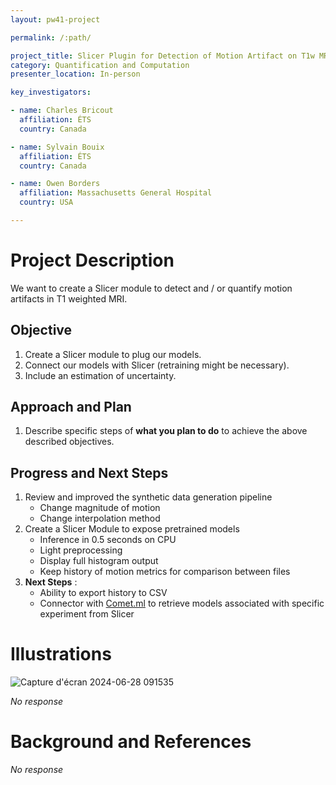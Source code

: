 ```yaml
---
layout: pw41-project

permalink: /:path/

project_title: Slicer Plugin for Detection of Motion Artifact on T1w MRI
category: Quantification and Computation
presenter_location: In-person

key_investigators:

- name: Charles Bricout
  affiliation: ÉTS
  country: Canada

- name: Sylvain Bouix
  affiliation: ÉTS
  country: Canada

- name: Owen Borders
  affiliation: Massachusetts General Hospital
  country: USA

---
```


# Project Description

<!-- Add a short paragraph describing the project. -->


We want to create a Slicer module to detect and / or quantify motion artifacts in T1 weighted MRI.



## Objective

<!-- Describe here WHAT you would like to achieve (what you will have as end result). -->


1. Create a Slicer module to plug our models.
2. Connect our models with Slicer (retraining might be necessary).
3. Include an estimation of uncertainty.



## Approach and Plan

<!-- Describe here HOW you would like to achieve the objectives stated above. -->


1. Describe specific steps of **what you plan to do** to achieve the above described objectives.




## Progress and Next Steps

<!-- Update this section as you make progress, describing of what you have ACTUALLY DONE.
     If there are specific steps that you could not complete then you can describe them here, too. -->


1. Review and improved the synthetic data generation pipeline
   - Change magnitude of motion
   - Change interpolation method
2. Create a Slicer Module to expose pretrained models
   - Inference in 0.5 seconds on CPU
   - Light preprocessing
   - Display full histogram output
   - Keep history of motion metrics for comparison between files
3. **Next Steps** :
   - Ability to export history to CSV
   - Connector with [Comet.ml](https://www.comet.com) to retrieve models associated with specific experiment from Slicer

# Illustrations

<!-- Add pictures and links to videos that demonstrate what has been accomplished. -->
![Capture d'écran 2024-06-28 091535](https://github.com/NA-MIC/ProjectWeek/assets/28633686/3ad44c02-c05e-40a3-9735-4083cc5fcfbb)


_No response_



# Background and References

<!-- If you developed any software, include link to the source code repository.
     If possible, also add links to sample data, and to any relevant publications. -->


_No response_
